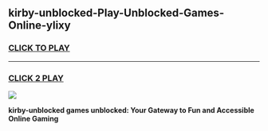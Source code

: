 
## kirby-unblocked-Play-Unblocked-Games-Online-ylixy
<h3>
<a href="https://premium76.site?title=kirby-unblocked&ref=25A">CLICK TO PLAY</a></h3>
<hr>

<h3>
<a href="https://premium76.site?title=kirby-unblocked&ref=25A">CLICK 2 PLAY</a>
  
</h3>

<a href="https://premium76.site?title=kirby-unblocked&ref=25A"><img src="https://clearcache.store/games.png"></a>


**kirby-unblocked games unblocked: Your Gateway to Fun and Accessible Online Gaming**
